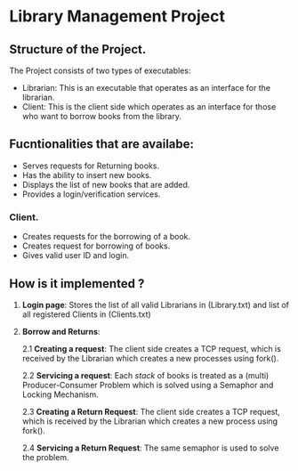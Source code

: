# Library Management Project

## Structure of the Project.
The Project consists of two types of executables:

 - Librarian: This is an executable that operates as an interface for the librarian.
 - Client: This is the client side which operates as an interface for those who want to borrow books from the library.

 ## Fucntionalities that are availabe:
 - Serves requests for Returning books.
 - Has the ability to insert new books.
 - Displays the list of new books that are added.
 - Provides a login/verification services.

 ### Client.
 - Creates requests for the borrowing of a book.
 - Creates request for borrowing of books.
 - Gives valid user ID and login.

## How is it implemented ?
 1. **Login page**: Stores the list of all valid Librarians in (Library.txt) and list of all registered Clients in (Clients.txt)
 2. **Borrow and Returns**: 

    2.1 **Creating a request**:
        The client side creates a TCP request, which is received by the Librarian which creates a new processes using fork().

    2.2 **Servicing a request**:
        Each *stack* of books is treated as a (multi) Producer-Consumer Problem which is solved using a Semaphor and Locking Mechanism.

    2.3 **Creating a Return Request**:
        The client side creates a TCP request, which is received by the Librarian which creates a new process using fork().
        
    2.4 **Servicing a Return Request**:
        The same semaphor is used to solve the problem.

